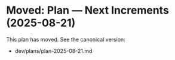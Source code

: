 # Moved: Plan — Next Increments (2025-08-21)

This plan has moved. See the canonical version:
- dev/plans/plan-2025-08-21.md
